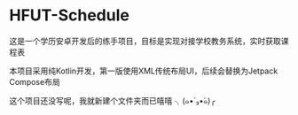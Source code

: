 # HFUT-Schedule
这是一个学历安卓开发后的练手项目，目标是实现对接学校教务系统，实时获取课程表
 
本项目采用纯Kotlin开发，第一版使用XML传统布局UI，后续会替换为Jetpack Compose布局
 
这个项目还没写呢，我就新建个文件夹而已嘻嘻 ╮(๑•́ ₃•̀๑)╭
